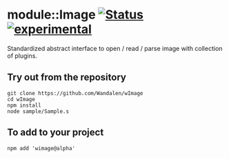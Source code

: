 
# module::Image  [![Status](https://github.com/Wandalen/wImage/workflows/publish/badge.svg)](https://github.com/Wandalen/wImage/actions?query=workflow%3Apublish) [![experimental](https://img.shields.io/badge/stability-experimental-orange.svg)](https://github.com/emersion/stability-badges#experimental)

Standardized abstract interface to open / read / parse image with collection of plugins.

## Try out from the repository
```
git clone https://github.com/Wandalen/wImage
cd wImage
npm install
node sample/Sample.s
```

## To add to your project
```
npm add 'wimage@alpha'
```



